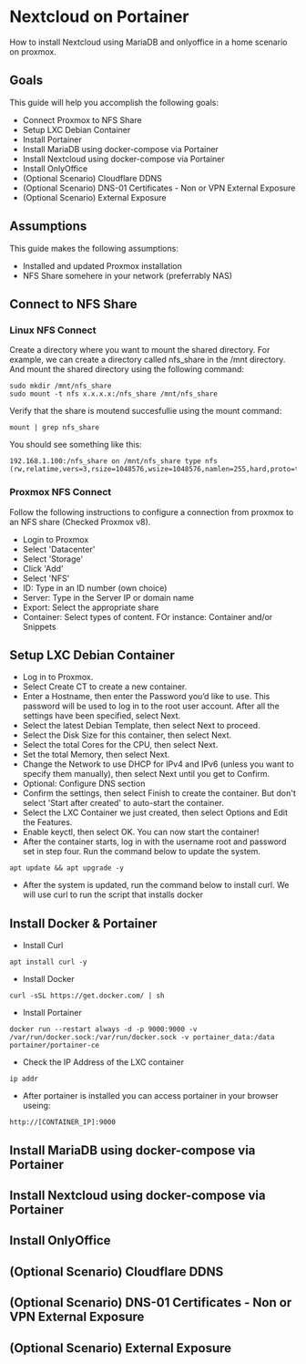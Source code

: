 
# Nextcloud on Portainer
How to install Nextcloud using MariaDB and onlyoffice in a home scenario on proxmox.

## Goals
This guide will help you accomplish the following goals:
* Connect Proxmox to NFS Share
* Setup LXC Debian Container
* Install Portainer
* Install MariaDB using docker-compose via Portainer
* Install Nextcloud using docker-compose via Portainer
* Install OnlyOffice
* (Optional Scenario) Cloudflare DDNS
* (Optional Scenario) DNS-01 Certificates - Non or VPN External Exposure
* (Optional Scenario) External Exposure

## Assumptions
This guide makes the following assumptions:
* Installed and updated Proxmox installation
* NFS Share somehere in your network (preferrably NAS)

## Connect to NFS Share

### Linux NFS Connect
Create a directory where you want to mount the shared directory. For example, we can create a directory called nfs_share in the /mnt directory. And mount the shared directory using the following command:
```console
sudo mkdir /mnt/nfs_share
sudo mount -t nfs x.x.x.x:/nfs_share /mnt/nfs_share 
```

Verify that the share is moutend succesfullie using the mount command:

```console
mount | grep nfs_share 
```

You should see something like this:

```console
192.168.1.100:/nfs_share on /mnt/nfs_share type nfs (rw,relatime,vers=3,rsize=1048576,wsize=1048576,namlen=255,hard,proto=tcp,timeo=600,retrans=2,sec=sys,mountaddr=192.168.1.100,mountvers=3,mountport=20048,mountproto=tcp,local_lock=none,addr=192.168.1.100)
```

### Proxmox NFS Connect
Follow the following instructions to configure a connection from proxmox to an NFS share (Checked Proxmox v8).

* Login to Proxmox
* Select 'Datacenter'
* Select 'Storage'
* Click 'Add'
* Select 'NFS'
* ID: Type in an ID number (own choice)
* Server: Type in the Server IP or domain name
* Export: Select the appropriate share
* Container: Select types of content. FOr instance: Container and/or Snippets

## Setup LXC Debian Container

* Log in to Proxmox.
* Select Create CT to create a new container.
* Enter a Hostname, then enter the Password you’d like to use. This password will be used to log in to the root user account. After all the settings have been specified, select Next.
* Select the latest Debian Template, then select Next to proceed.
* Select the Disk Size for this container, then select Next.
* Select the total Cores for the CPU, then select Next.
* Set the total Memory, then select Next.
* Change the Network to use DHCP for IPv4 and IPv6 (unless you want to specify them manually), then select Next until you get to Confirm.
* Optional: Configure DNS section
* Confirm the settings, then select Finish to create the container. But don't select 'Start after created' to auto-start the container.
* Select the LXC Container we just created, then select Options and Edit the Features.
* Enable keyctl, then select OK. You can now start the container!
* After the container starts, log in with the username root and password set in step four. Run the command below to update the system.

```console
apt update && apt upgrade -y
```

* After the system is updated, run the command below to install curl. We will use curl to run the script that installs docker



## Install Docker & Portainer
* Install Curl
```console
apt install curl -y
```
* Install Docker
```console
curl -sSL https://get.docker.com/ | sh
```
* Install Portainer
```console
docker run --restart always -d -p 9000:9000 -v /var/run/docker.sock:/var/run/docker.sock -v portainer_data:/data portainer/portainer-ce
```
* Check the IP Address of the LXC container
```console
ip addr
```

* After portainer is installed you can access portainer in your browser useing:
```console
http://[CONTAINER_IP]:9000
```

## Install MariaDB using docker-compose via Portainer

## Install Nextcloud using docker-compose via Portainer

## Install OnlyOffice

## (Optional Scenario) Cloudflare DDNS

## (Optional Scenario) DNS-01 Certificates - Non or VPN External Exposure

## (Optional Scenario) External Exposure
